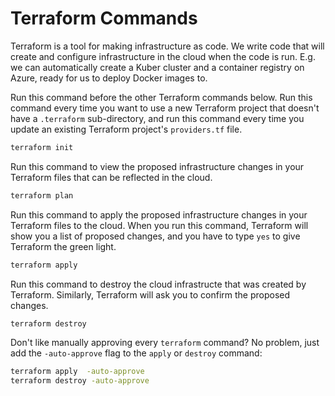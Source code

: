 # Terraform Commands

Terraform is a tool for making infrastructure as code. We write code that will create and configure infrastructure in the cloud when the code is run. E.g. we can automatically create a Kuber cluster and a container registry on Azure, ready for us to deploy Docker images to.

Run this command before the other Terraform commands below. Run this command every time you want to use a new Terraform project that doesn't have a `.terraform` sub-directory, and run this command every time you update an existing Terraform project's `providers.tf` file.
```sh
terraform init
```

Run this command to view the proposed infrastructure changes in your Terraform files that can be reflected in the cloud.
```sh
terraform plan
```

Run this command to apply the proposed infrastructure changes in your Terraform files to the cloud. When you run this command, Terraform will show you a list of proposed changes, and you have to type `yes` to give Terraform the green light.
```sh
terraform apply
```

Run this command to destroy the cloud infrastructe that was created by Terraform. Similarly, Terraform will ask you to confirm the proposed changes.
```sh
terraform destroy
```

Don't like manually approving every `terraform` command? No problem, just add the `-auto-approve` flag to the `apply` or `destroy` command:
```sh
terraform apply  -auto-approve
terraform destroy -auto-approve
```
